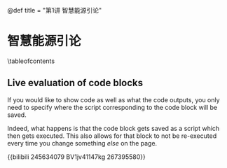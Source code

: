 @def title = "第1讲 智慧能源引论"

# 智慧能源引论

\tableofcontents

## Live evaluation of code blocks

If you would like to show code as well as what the code outputs, you only need to specify where the script corresponding to the code block will be saved.

Indeed, what happens is that the code block gets saved as a script which then gets executed.
This also allows for that block to not be re-executed every time you change something _else_ on the page.

{{bilibili 245634079 BV1jv41147kg 267395580}}